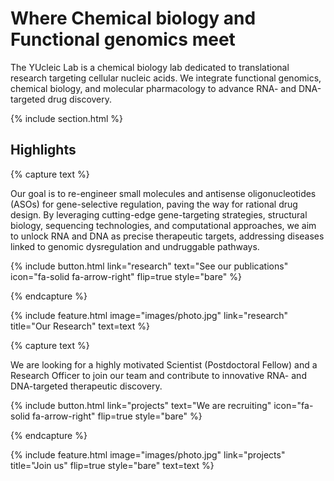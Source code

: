 ---
---

# Where Chemical biology and Functional genomics meet

The YUcleic Lab is a chemical biology lab dedicated to translational research targeting cellular nucleic acids. We integrate functional genomics, chemical biology, and molecular pharmacology to advance RNA- and DNA-targeted drug discovery.

{% include section.html %}

## Highlights

{% capture text %}

Our goal is to re-engineer small molecules and antisense oligonucleotides (ASOs) for gene-selective regulation, paving the way for rational drug design. By leveraging cutting-edge gene-targeting strategies, structural biology, sequencing technologies, and computational approaches, we aim to unlock RNA and DNA as precise therapeutic targets, addressing diseases linked to genomic dysregulation and undruggable pathways.

{%
  include button.html
  link="research"
  text="See our publications"
  icon="fa-solid fa-arrow-right"
  flip=true
  style="bare"
%}

{% endcapture %}

{%
  include feature.html
  image="images/photo.jpg"
  link="research"
  title="Our Research"
  text=text
%}

{% capture text %}

We are looking for a highly motivated Scientist (Postdoctoral Fellow) and a Research Officer to join our team and contribute to innovative RNA- and DNA-targeted therapeutic discovery.

{%
  include button.html
  link="projects"
  text="We are recruiting"
  icon="fa-solid fa-arrow-right"
  flip=true
  style="bare"
%}

{% endcapture %}

{%
  include feature.html
  image="images/photo.jpg"
  link="projects"
  title="Join us"
  flip=true
  style="bare"
  text=text
%}

